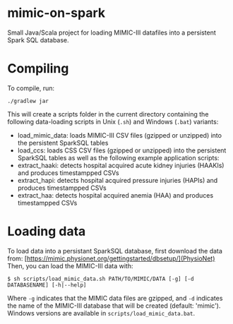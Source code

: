 # mimic-on-spark
Small Java/Scala project for loading MIMIC-III datafiles into a persistent Spark SQL database.

# Compiling
To compile, run:
```shell
./gradlew jar
```
This will create a scripts folder in the current directory containing the following data-loading scripts in Unix (`.sh`) and Windows (`.bat`) variants:
- load_mimic_data: loads MIMIC-III CSV files (gzipped or unzipped) into the persistent SparkSQL tables
- load_ccs: loads CSS CSV files (gzipped or unzipped) into the persistent SparkSQL tables
as well as the following example application scripts:
- extract_haaki: detects hospital acquired acute kidney injuries (HAAKIs) and produces timestampped CSVs
- extract_hapi: detects hospital acquired pressure injuries (HAPIs) and produces timestampped CSVs
- extract_haa: detects hospital acquired anemia (HAA) and produces timestampped CSVs

# Loading data
To load data into a persistant SparkSQL database, first download the data from: [https://mimic.physionet.org/gettingstarted/dbsetup/](PhysioNet)
Then, you can load the MIMIC-III data with:
```shell
$ sh scripts/load_mimic_data.sh PATH/TO/MIMIC/DATA [-g] [-d DATABASENAME] [-h|--help]
```
Where `-g` indicates that the MIMIC data files are gzipped, and `-d` indicates the name of the MIMIC-III database that will be created (default: 'mimic').
Windows versions are available in `scripts/load_mimic_data.bat`.
